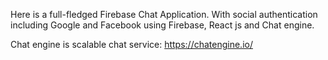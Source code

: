 Here is a full-fledged Firebase Chat Application. With social authentication including Google and Facebook using Firebase, React js and Chat engine.

Chat engine is scalable chat service: https://chatengine.io/
